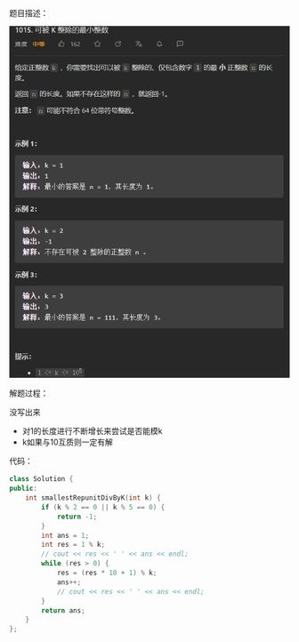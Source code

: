 题目描述：

![image](/basical/IQ/image/image44.png)

解题过程：

没写出来

- 对1的长度进行不断增长来尝试是否能模k
- k如果与10互质则一定有解

代码：

```cpp
class Solution {
public:
    int smallestRepunitDivByK(int k) {
        if (k % 2 == 0 || k % 5 == 0) {
            return -1;
        }
        int ans = 1;
        int res = 1 % k;
        // cout << res << ' ' << ans << endl;
        while (res > 0) {
            res = (res * 10 + 1) % k;
            ans++;
            // cout << res << ' ' << ans << endl;
        }
        return ans;
    }
};
```